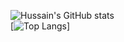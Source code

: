 ![Hussain's GitHub stats](https://github-readme-stats.vercel.app/api?username=HussainDerry&count_private=true&show_icons=true&theme=dark&include_all_commits=true)
<br/>
[![Top Langs](https://github-readme-stats.vercel.app/api/top-langs/?username=HussainDerry&count_private=true&theme=dark)]

<!--
**HussainDerry/HussainDerry** is a ✨ _special_ ✨ repository because its `README.md` (this file) appears on your GitHub profile.

Here are some ideas to get you started:

- 🔭 I’m currently working on ...
- 🌱 I’m currently learning ...
- 👯 I’m looking to collaborate on ...
- 🤔 I’m looking for help with ...
- 💬 Ask me about ...
- 📫 How to reach me: ...
- 😄 Pronouns: ...
- ⚡ Fun fact: ...
-->
